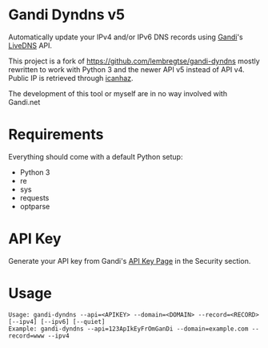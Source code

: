 # Gandi Dyndns v5

Automatically update your IPv4 and/or IPv6 DNS records using [Gandi](https://www.gandi.net/)'s [LiveDNS](https://api.gandi.net/docs/livedns/) API.

This project is a fork of https://github.com/lembregtse/gandi-dyndns mostly rewritten to work with Python 3 and the newer API v5 instead of API v4. Public IP is retrieved through [icanhaz](https://github.com/major/icanhaz).

The development of this tool or myself are in no way involved with Gandi.net

# Requirements

Everything should come with a default Python setup:

* Python 3
* re
* sys
* requests
* optparse

# API Key

Generate your API key from Gandi's [API Key Page](https://www.gandi.net/admin/api_key) in the Security section.

# Usage

```
Usage: gandi-dyndns --api=<APIKEY> --domain=<DOMAIN> --record=<RECORD> [--ipv4] [--ipv6] [--quiet]
Example: gandi-dyndns --api=123ApIkEyFrOmGanDi --domain=example.com --record=www --ipv4
```